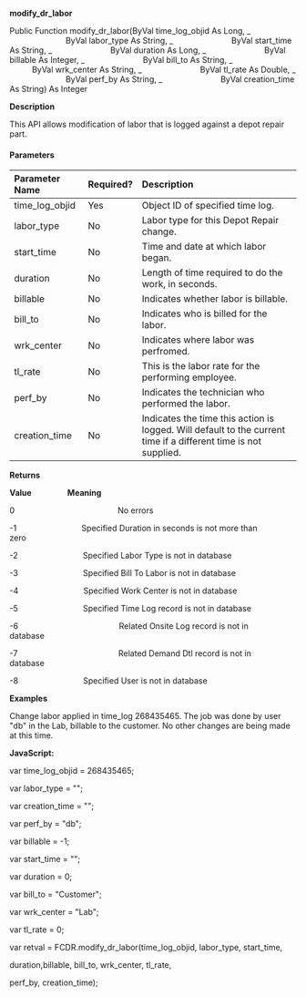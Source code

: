  

**modify_dr_labor**

Public Function modify_dr_labor(ByVal time_log_objid As Long, _
                         ByVal labor_type As String, _
                         ByVal start_time As String, _
                         ByVal duration As Long, _
                         ByVal billable As Integer, _
                         ByVal bill_to As String, _
                         ByVal wrk_center As String, _
                         ByVal tl_rate As Double, _
                         ByVal perf_by As String, _
                         ByVal creation_time As String) As Integer

**Description**

This API allows modification of labor that is logged against a depot repair part.

#### Parameters

| Parameter Name | Required? | Description |
|:--- |:--- |:--- |
| time_log_objid | Yes | Object ID of specified time log. |
| labor_type | No | Labor type for this Depot Repair change. |
| start_time | No | Time and date at which labor began. |
| duration | No | Length of time required to do the work, in seconds. |
| billable | No | Indicates whether labor is billable. |
| bill_to | No | Indicates who is billed for the labor. |
| wrk_center | No | Indicates where labor was perfromed. |
| tl_rate | No | This is the labor rate for the performing employee. |
| perf_by | No | Indicates the technician who performed the labor. |
| creation_time | No | Indicates the time this action is logged. Will default to the current time if a different time is not supplied. |

**Returns**

**Value**                **Meaning**

0                                              No errors

-1                             Specified Duration in seconds is not more than zero            

-2                             Specified Labor Type is not in database                        

-3                             Specified Bill To Labor is not in database                     

-4                             Specified Work Center is not in database  

-5                             Specified Time Log record is not in database                   

-6                                             Related Onsite Log record is not in database                   

-7                                             Related Demand Dtl record is not in database                                    

-8                             Specified User is not in database                              

**Examples**

 Change labor applied in time_log 268435465. The job was done by user "db" in the Lab, billable to the customer. No other changes are being made at this time.

**JavaScript:**

var time_log_objid = 268435465;

var labor_type = "";

var creation_time = "";

var perf_by = "db";

var billable = -1;

var start_time = "";

var duration = 0;

var bill_to = "Customer";

var wrk_center = "Lab";

var tl_rate = 0;

var retval = FCDR.modify_dr_labor(time_log_objid, labor_type, start_time,

duration,billable, bill_to, wrk_center, tl_rate,

perf_by, creation_time);